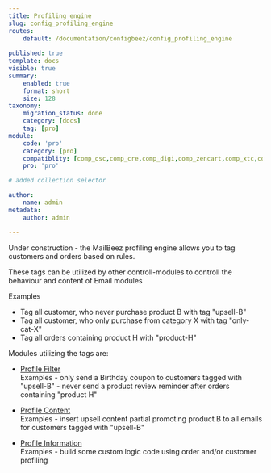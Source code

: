 ```yaml
---
title: Profiling engine
slug: config_profiling_engine
routes:
    default: /documentation/configbeez/config_profiling_engine
        
published: true
template: docs
visible: true
summary:
    enabled: true
    format: short
    size: 128
taxonomy:
    migration_status: done
    category: [docs]
    tag: [pro]
module:
    code: 'pro'
    category: [pro]
    compatiblity: [comp_osc,comp_cre,comp_digi,comp_zencart,comp_xtc,comp_gambio]   
    pro: 'pro'

# added collection selector

author:
    name: admin
metadata:
    author: admin

---
```


Under construction - the MailBeez profiling engine allows you to tag customers and orders based on rules. 

These tags can be utilized by other controll-modules to controll the behaviour and content of Email modules


Examples

- Tag all customer, who never purchase product B with tag "upsell-B"
- Tag all customer, who only purchase from category X with tag "only-cat-X"
- Tag all orders containing product H with "product-H"



Modules utilizing the tags are:

- [Profile Filter](/documentation/filterbeez/filter_check_profile)  
 Examples
      - only send a Birthday coupon to customers tagged with "upsell-B"
      - never send a product review reminder after orders containing "product H"
    
    

- [Profile Content](/documentation/filterbeez/filter_add_profiling_content)  
 Examples
      - insert upsell content partial promoting product B to all emails for customers tagged with "upsell-B"



- [Profile Information](/documentation/filterbeez/filter_add_profiling)  
 Examples
      - build some custom logic code using order and/or customer profiling


